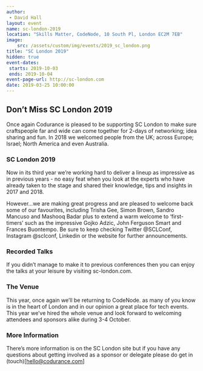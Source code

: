```yaml
---
author: 
 - David Hall
layout: event
name: sc-london-2019
location: "Skills Matter, CodeNode, 10 South Pl, London EC2M 7EB"
image:
    src: /assets/custom/img/events/2019_sc_london.png
title: "SC London 2019"
hidden: true
event-dates: 
 starts: 2019-10-03
 ends: 2019-10-04
event-page-url: http://sc-london.com
date: 2019-03-25 10:00:00
---
```


## Don’t Miss SC London 2019

Once again Codurance is pleased to be supporting SC London to make sure craftspeople far and wide can come together for 2-days of networking; idea sharing and fun. In 2018 we welcomed people from the UK; across Europe; Israel; North America and even Australia. 

### SC London 2019

Now in its third year we’re working hard to deliver a lineup as impressive as in previous years - no easy feat when you look at the experts who have already taken to the stage and shared their knowledge, tips and insights in 2017 and 2018. 

However...we are making great progress and are pleased to welcome back some of our favourites, including Trisha Gee, Simon Brown, Sandro Mancuso and Mashooq Badar plus to extend a warm welcome to ‘first-timers’ such as the impressive Gojko Adzic, John Ferguson Smart and Frances Buontempo. Be sure to keep checking Twitter @SCLConf, Instagram @sclconf, Linkedin or the website for further announcements.

### Recorded Talks

If you didn’t manage to make it to previous conferences then you can enjoy the talks at your leisure by visiting sc-london.com.

### The Venue
This year, once again we’ll be returning to CodeNode.  as many of you know is in the heart of London and in our opinion a great place for tech events. This year we’ve hired the whole venue and look forward to welcoming attendees and sponsors alike during 3-4 October. 

### More Information
There’s more information is on the SC London site but if you have any questions about getting involved as a sponsor or delegate please do get in (touch)[hello@codurance.com]

